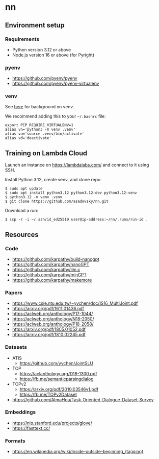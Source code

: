 # nn

## Environment setup

### Requirements

- Python version 3.12 or above
- Node.js version 16 or above (for Pyright)

### pyenv

- https://github.com/pyenv/pyenv
- https://github.com/pyenv/pyenv-virtualenv

### venv

See [here](https://docs.python.org/3/library/venv.html) for background on venv.

We recommend adding this to your `~/.bashrc` file:

    export PIP_REQUIRE_VIRTUALENV=1
    alias vn='python3 -m venv .venv'
    alias va='source .venv/bin/activate'
    alias vd='deactivate'

## Training on Lambda Cloud

Launch an instance on https://lambdalabs.com/ and connect to it using SSH.

Install Python 3.12, create venv, and clone repo:

    $ sudo apt update
    $ sudo apt install python3.12 python3.12-dev python3.12-venv
    $ python3.12 -m venv .venv
    $ git clone https://github.com/asadovsky/nn.git

Download a run:

    $ scp -r -i ~/.ssh/id_ed25519 user@ip-address:~/nn/.runs/run-id .

## Resources

### Code

- https://github.com/karpathy/build-nanogpt
- https://github.com/karpathy/nanoGPT
- https://github.com/karpathy/llm.c
- https://github.com/karpathy/minGPT
- https://github.com/karpathy/makemore

### Papers

- https://www.csie.ntu.edu.tw/~yvchen/doc/IS16_MultiJoint.pdf
- https://arxiv.org/pdf/1611.01436.pdf
- https://aclweb.org/anthology/P17-1044/
- https://aclweb.org/anthology/N18-2050/
- https://aclweb.org/anthology/P18-2058/
- https://arxiv.org/pdf/1805.01052.pdf
- https://arxiv.org/pdf/1810.02245.pdf

### Datasets

- ATIS
  - https://github.com/yvchen/JointSLU
- TOP
  - https://aclanthology.org/D18-1300.pdf
  - https://fb.me/semanticparsingdialog
- TOPv2
  - https://arxiv.org/pdf/2010.03546v1.pdf
  - https://fb.me/TOPv2Dataset
- https://github.com/AtmaHou/Task-Oriented-Dialogue-Dataset-Survey

### Embeddings

- https://nlp.stanford.edu/projects/glove/
- https://fasttext.cc/

### Formats

- https://en.wikipedia.org/wiki/Inside–outside–beginning_(tagging)
